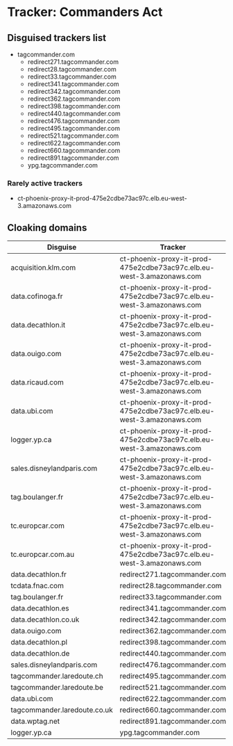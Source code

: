 # Tracker: Commanders Act

## Disguised trackers list

* tagcommander.com
    * redirect271.tagcommander.com
    * redirect28.tagcommander.com
    * redirect33.tagcommander.com
    * redirect341.tagcommander.com
    * redirect342.tagcommander.com
    * redirect362.tagcommander.com
    * redirect398.tagcommander.com
    * redirect440.tagcommander.com
    * redirect476.tagcommander.com
    * redirect495.tagcommander.com
    * redirect521.tagcommander.com
    * redirect622.tagcommander.com
    * redirect660.tagcommander.com
    * redirect891.tagcommander.com
    * ypg.tagcommander.com

### Rarely active trackers

* ct-phoenix-proxy-it-prod-475e2cdbe73ac97c.elb.eu-west-3.amazonaws.com

## Cloaking domains

| Disguise | Tracker |
| ---- | ---- |
| acquisition.klm.com | ct-phoenix-proxy-it-prod-475e2cdbe73ac97c.elb.eu-west-3.amazonaws.com |
| data.cofinoga.fr | ct-phoenix-proxy-it-prod-475e2cdbe73ac97c.elb.eu-west-3.amazonaws.com |
| data.decathlon.it | ct-phoenix-proxy-it-prod-475e2cdbe73ac97c.elb.eu-west-3.amazonaws.com |
| data.ouigo.com | ct-phoenix-proxy-it-prod-475e2cdbe73ac97c.elb.eu-west-3.amazonaws.com |
| data.ricaud.com | ct-phoenix-proxy-it-prod-475e2cdbe73ac97c.elb.eu-west-3.amazonaws.com |
| data.ubi.com | ct-phoenix-proxy-it-prod-475e2cdbe73ac97c.elb.eu-west-3.amazonaws.com |
| logger.yp.ca | ct-phoenix-proxy-it-prod-475e2cdbe73ac97c.elb.eu-west-3.amazonaws.com |
| sales.disneylandparis.com | ct-phoenix-proxy-it-prod-475e2cdbe73ac97c.elb.eu-west-3.amazonaws.com |
| tag.boulanger.fr | ct-phoenix-proxy-it-prod-475e2cdbe73ac97c.elb.eu-west-3.amazonaws.com |
| tc.europcar.com | ct-phoenix-proxy-it-prod-475e2cdbe73ac97c.elb.eu-west-3.amazonaws.com |
| tc.europcar.com.au | ct-phoenix-proxy-it-prod-475e2cdbe73ac97c.elb.eu-west-3.amazonaws.com |
| data.decathlon.fr | redirect271.tagcommander.com |
| tcdata.fnac.com | redirect28.tagcommander.com |
| tag.boulanger.fr | redirect33.tagcommander.com |
| data.decathlon.es | redirect341.tagcommander.com |
| data.decathlon.co.uk | redirect342.tagcommander.com |
| data.ouigo.com | redirect362.tagcommander.com |
| data.decathlon.pl | redirect398.tagcommander.com |
| data.decathlon.de | redirect440.tagcommander.com |
| sales.disneylandparis.com | redirect476.tagcommander.com |
| tagcommander.laredoute.ch | redirect495.tagcommander.com |
| tagcommander.laredoute.be | redirect521.tagcommander.com |
| data.ubi.com | redirect622.tagcommander.com |
| tagcommander.laredoute.co.uk | redirect660.tagcommander.com |
| data.wptag.net | redirect891.tagcommander.com |
| logger.yp.ca | ypg.tagcommander.com |